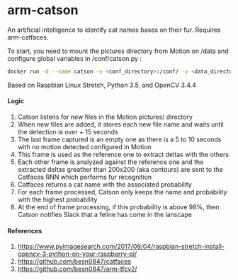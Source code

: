 # arm-catson
An artificial intelligence to identify cat names bases on their fur. Requires arm-catfaces.

To start, you need to mount the pictures directory from Motion on /data and configure global variables in /conf/catson.py :
```bash
docker run -d --name catson -v <conf_directory>:/conf/ -v <data_directory>:/data besn0847/arm-catson
```

Based on Raspbian Linux Stretch, Python 3.5, and OpenCV 3.4.4

#### Logic

 1. Catson listens for new files in the Motion pictures/ directory
 2. When new files are added, it stores each new file name and waits until the detection is over + 15 seconds
 3. The last frame captured is an empty one as there is a 5 to 10 seconds with no motion detected configured in Motion
 4. This frame is used as the reference one to extract deltas with the others
 5. Each other frame is analyzed against the reference one and the extracted deltas greather than 200x200 (aka contours) are sent to the Catfaces RNN which performs fur recognition
 6. Catfaces returns a cat name with the associated probability 
 7. For each frame processed, Catson only keeps the name and probability with the highest probability
 8. At the end of frame processing, if this probability is above 98%, then Catson notifies Slack that a feline has come in the lanscape

#### References
1. https://www.pyimagesearch.com/2017/09/04/raspbian-stretch-install-opencv-3-python-on-your-raspberry-pi/
2. https://github.com/besn0847/catfaces 
3. https://github.com/besn0847/arm-tfcv2/
